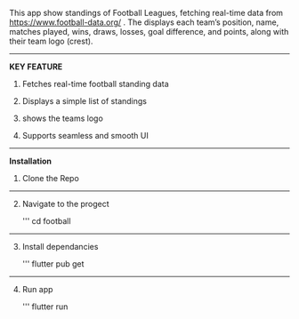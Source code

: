 This app show standings of Football Leagues, fetching real-time data from https://www.football-data.org/  . The displays each team’s position, name, matches played, wins, draws, losses, goal difference, and points, along with their team logo (crest).

---
**KEY FEATURE**
1. Fetches real-time football standing data
   
2. Displays a simple list of standings

3. shows the teams logo

4. Supports seamless and smooth UI 


---


**Installation**



1. Clone the Repo


---
2. Navigate to the progect

    '''
    cd football

    
---

3. Install dependancies
   
    '''
    flutter pub get


---

4. Run app
   
    '''
    flutter run
